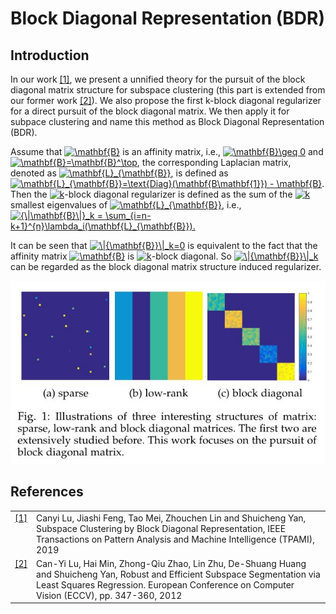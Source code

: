 # Block Diagonal Representation (BDR)

## Introduction

In our work <a class="footnote-reference" href="#id2" id="id1">[1]</a>, we present a unnified theory for the pursuit of the block diagonal matrix structure for subspace clustering (this part is extended from our former work <a class="footnote-reference" href="#id2" id="id1">[2]</a>). We also propose the first k-block diagonal regularizer for a direct pursuit of the block diagonal matrix. We then apply it for subpace clustering and name this method as Block Diagonal Representation (BDR). 

Assume that <a href="https://www.codecogs.com/eqnedit.php?latex=\mathbf{B}" target="_blank"><img src="https://latex.codecogs.com/gif.latex?\mathbf{B}" title="\mathbf{B}" /></a>  is an affinity matrix, i.e., <a href="https://www.codecogs.com/eqnedit.php?latex=\mathbf{B}\geq&space;0" target="_blank"><img src="https://latex.codecogs.com/gif.latex?\mathbf{B}\geq&space;0" title="\mathbf{B}\geq 0" /></a> and <a href="https://www.codecogs.com/eqnedit.php?latex=\mathbf{B}=\mathbf{B}^\top" target="_blank"><img src="https://latex.codecogs.com/gif.latex?\mathbf{B}=\mathbf{B}^\top" title="\mathbf{B}=\mathbf{B}^\top" /></a>, the corresponding Laplacian matrix, denoted as <a href="https://www.codecogs.com/eqnedit.php?latex=\mathbf{L}_{\mathbf{B}}" target="_blank"><img src="https://latex.codecogs.com/gif.latex?\mathbf{L}_{\mathbf{B}}" title="\mathbf{L}_{\mathbf{B}}" /></a>, is defined as
<a href="https://www.codecogs.com/eqnedit.php?latex=\mathbf{L}_{\mathbf{B}}=\text{Diag}(\mathbf{B\mathbf{1}})&space;-&space;\mathbf{B}" target="_blank"><img src="https://latex.codecogs.com/gif.latex?\mathbf{L}_{\mathbf{B}}=\text{Diag}(\mathbf{B\mathbf{1}})&space;-&space;\mathbf{B}" title="\mathbf{L}_{\mathbf{B}}=\text{Diag}(\mathbf{B\mathbf{1}}) - \mathbf{B}" /></a>. Then the <a href="https://www.codecogs.com/eqnedit.php?latex=k" target="_blank"><img src="https://latex.codecogs.com/gif.latex?k" title="k" /></a>-block diagonal regularizer is defined as the sum of the <a href="https://www.codecogs.com/eqnedit.php?latex=k" target="_blank"><img src="https://latex.codecogs.com/gif.latex?k" title="k" /></a> smallest eigenvalues of <a href="https://www.codecogs.com/eqnedit.php?latex=\mathbf{L}_{\mathbf{B}}" target="_blank"><img src="https://latex.codecogs.com/gif.latex?\mathbf{L}_{\mathbf{B}}" title="\mathbf{L}_{\mathbf{B}}" /></a>, i.e.,
<a href="https://www.codecogs.com/eqnedit.php?latex={\|\mathbf{B}\|}_k&space;=&space;\sum_{i=n-k&plus;1}^{n}\lambda_i(\mathbf{L}_{\mathbf{B}})." target="_blank"><img src="https://latex.codecogs.com/gif.latex?{\|\mathbf{B}\|}_k&space;=&space;\sum_{i=n-k&plus;1}^{n}\lambda_i(\mathbf{L}_{\mathbf{B}})." title="{\|\mathbf{B}\|}_k = \sum_{i=n-k+1}^{n}\lambda_i(\mathbf{L}_{\mathbf{B}})." /></a> 

It can be seen that <a href="https://www.codecogs.com/eqnedit.php?latex=\|{\mathbf{B}}\|_k=0" target="_blank"><img src="https://latex.codecogs.com/gif.latex?\|{\mathbf{B}}\|_k=0" title="\|{\mathbf{B}}\|_k=0" /></a> is equivalent to the fact
that the affinity matrix <a href="https://www.codecogs.com/eqnedit.php?latex=\mathbf{B}" target="_blank"><img src="https://latex.codecogs.com/gif.latex?\mathbf{B}" title="\mathbf{B}" /></a> is <a href="https://www.codecogs.com/eqnedit.php?latex=k" target="_blank"><img src="https://latex.codecogs.com/gif.latex?k" title="k" /></a>-block diagonal. So <a href="https://www.codecogs.com/eqnedit.php?latex=\|{\mathbf{B}}\|_k" target="_blank"><img src="https://latex.codecogs.com/gif.latex?\|{\mathbf{B}}\|_k" title="\|{\mathbf{B}}\|_k" /></a> can be regarded as the block diagonal matrix structure induced regularizer.



<p align="center"> 
<img src="https://github.com/canyilu/Block-Diagonal-Representation-for-Subspace-Clustering/blob/main/fig_block_diagonal_matrix.JPG" width = '600'>
</p>



## References

<table class="docutils footnote" frame="void" id="id2" rules="none">
<colgroup><col class="label" /><col /></colgroup>
<tbody valign="top">
<tr><td class="label"><a class="fn-backref" href="#id2">[1]</a></td><td>Canyi Lu, Jiashi Feng, Tao Mei, Zhouchen Lin and Shuicheng Yan, Subspace Clustering by Block Diagonal Representation, IEEE Transactions on Pattern Analysis and Machine Intelligence (TPAMI), 2019 </td></tr>
<tr><td class="label"><a class="fn-backref" href="#id2">[2]</a></td><td>Can-Yi Lu, Hai Min, Zhong-Qiu Zhao, Lin Zhu, De-Shuang Huang and Shuicheng Yan, Robust and Efficient Subspace Segmentation via Least Squares Regression. European Conference on Computer Vision (ECCV), pp. 347-360, 2012</td></tr>
</td></tr>
</tbody>
</table>





